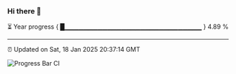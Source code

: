 ### Hi there 👋

⏳ Year progress { █▁▁▁▁▁▁▁▁▁▁▁▁▁▁▁▁▁▁▁▁▁▁▁▁▁▁▁▁▁ } 4.89 %

---

⏰ Updated on Sat, 18 Jan 2025 20:37:14 GMT

![Progress Bar CI](https://github.com/IshwaranRudhara/GIT-ACTION/workflows/Progress%20Bar%20CI/badge.svg)
